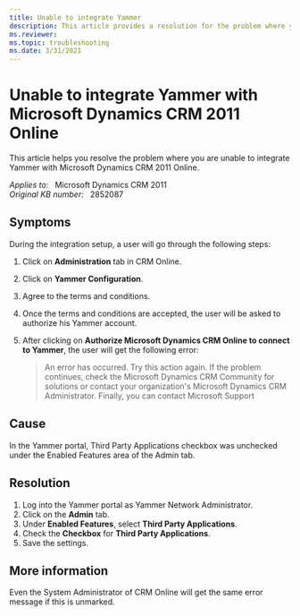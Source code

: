 ```yaml
---
title: Unable to integrate Yammer
description: This article provides a resolution for the problem where you are unable to integrate Yammer with Microsoft Dynamics CRM 2011 Online.
ms.reviewer: 
ms.topic: troubleshooting
ms.date: 3/31/2021
---
```

# Unable to integrate Yammer with Microsoft Dynamics CRM 2011 Online

This article helps you resolve the problem where you are unable to integrate Yammer with Microsoft Dynamics CRM 2011 Online.

_Applies to:_ &nbsp; Microsoft Dynamics CRM 2011  
_Original KB number:_ &nbsp; 2852087

## Symptoms

During the integration setup, a user will go through the following steps:

1. Click on **Administration** tab in CRM Online.
2. Click on **Yammer Configuration**.
3. Agree to the terms and conditions.
4. Once the terms and conditions are accepted, the user will be asked to authorize his Yammer account.
5. After clicking on **Authorize Microsoft Dynamics CRM Online to connect to Yammer**, the user will get the following error:

   > An error has occurred. Try this action again. If the problem continues, check the Microsoft Dynamics CRM Community for solutions or contact your organization's Microsoft Dynamics CRM Administrator. Finally, you can contact Microsoft Support

## Cause

In the Yammer portal, Third Party Applications checkbox was unchecked under the Enabled Features area of the Admin tab.

## Resolution

1. Log into the Yammer portal as Yammer Network Administrator.  
2. Click on the **Admin** tab.  
3. Under **Enabled Features**, select **Third Party Applications**.  
4. Check the **Checkbox** for **Third Party Applications**.
5. Save the settings.

## More information

Even the System Administrator of CRM Online will get the same error message if this is unmarked.
